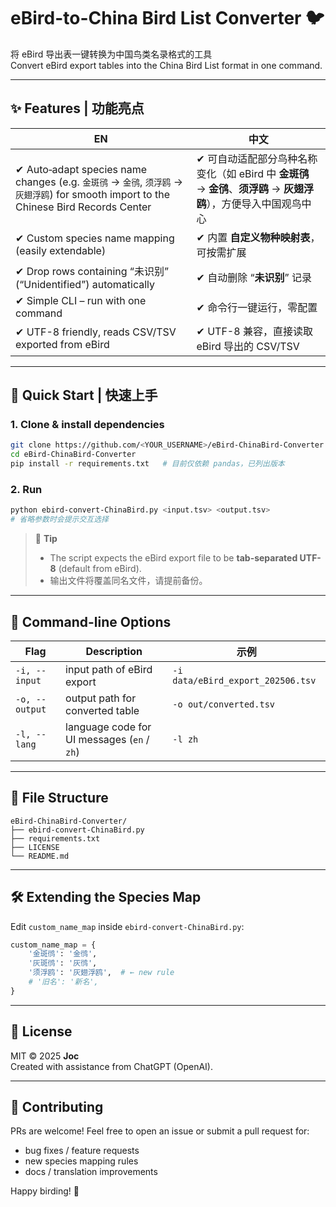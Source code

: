 # eBird-to-China Bird List Converter 🐦

将 eBird 导出表一键转换为中国鸟类名录格式的工具  
Convert eBird export tables into the China Bird List format in one command.

---

## ✨ Features  |  功能亮点
| EN | 中文 |
|----|------|
| ✔  Auto‑adapt species name changes (e.g. `金斑鸻` → `金鸻`, `须浮鸥` → `灰翅浮鸥`) for smooth import to the Chinese Bird Records Center | ✔  可自动适配部分鸟种名称变化（如 eBird 中 **金斑鸻** → **金鸻**、**须浮鸥** → **灰翅浮鸥**），方便导入中国观鸟中心 |
| ✔  Custom species name mapping (easily extendable) | ✔  内置 **自定义物种映射表**，可按需扩展 |
| ✔  Drop rows containing “未识别” (“Unidentified”) automatically | ✔  自动删除 “**未识别**” 记录 |
| ✔  Simple CLI – run with one command | ✔  命令行一键运行，零配置 |
| ✔  UTF-8 friendly, reads CSV/TSV exported from eBird | ✔  UTF-8 兼容，直接读取 eBird 导出的 CSV/TSV |

---

## 🚀 Quick Start  |  快速上手

### 1. Clone & install dependencies
```bash
git clone https://github.com/<YOUR_USERNAME>/eBird-ChinaBird-Converter.git
cd eBird-ChinaBird-Converter
pip install -r requirements.txt   # 目前仅依赖 pandas，已列出版本
```

### 2. Run
```bash
python ebird-convert-ChinaBird.py <input.tsv> <output.tsv>
# 省略参数时会提示交互选择
```

> 📝 **Tip**  
> - The script expects the eBird export file to be **tab-separated UTF-8** (default from eBird).  
> - 输出文件将覆盖同名文件，请提前备份。  

---

## 🔧 Command-line Options
| Flag | Description | 示例 |
|------|-------------|------|
| `-i, --input`  | input path of eBird export | `-i data/eBird_export_202506.tsv` |
| `-o, --output` | output path for converted table | `-o out/converted.tsv` |
| `-l, --lang`   | language code for UI messages (`en` / `zh`) | `-l zh` |

---

## 📁 File Structure
```
eBird-ChinaBird-Converter/
├── ebird-convert-ChinaBird.py
├── requirements.txt
├── LICENSE
└── README.md
```

---

## 🛠  Extending the Species Map

Edit `custom_name_map` inside `ebird-convert-ChinaBird.py`:

```python
custom_name_map = {
    '金斑鸻': '金鸻',
    '灰斑鸻': '灰鸻',
    '须浮鸥': '灰翅浮鸥',  # ← new rule
    # '旧名': '新名',
}
```

---

## 📝 License

MIT © 2025 **Joc**  
Created with assistance from ChatGPT (OpenAI).

---

## 🤝 Contributing

PRs are welcome! Feel free to open an issue or submit a pull request for:

- bug fixes / feature requests  
- new species mapping rules  
- docs / translation improvements  

Happy birding! 🐤
